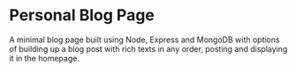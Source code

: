# Personal Blog Page

A minimal blog page built using Node, Express and MongoDB with options of building up a blog post with rich texts in any order, posting and displaying it in the homepage. 

